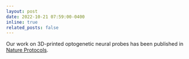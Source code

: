 ```yaml
---
layout: post
date: 2022-10-21 07:59:00-0400
inline: true
related_posts: false
---
```


Our work on 3D-printed optogenetic neural probes has been published in [Nature Protocols](https://www.nature.com/articles/s41596-022-00758-8).
